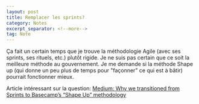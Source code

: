 ```yaml
---
layout: post
title: Remplacer les sprints? 
category: Notes
excerpt_separator: <!--more-->
tag: Note
---
```


Ça fait un certain temps que je trouve la méthodologie Agile (avec ses sprints, ses rituels, etc.) plutôt rigide. Je ne suis pas certain que ce soit la meilleure méthode au gouvernement. Je me demande si la méthode Shape up (qui donne un peu plus de temps pour "façonner" ce qui est à bâtir) pourrait fonctionner mieux. 

<!--more-->

Article intéressant sur la question:
[Medium: Why we transitioned from Sprints to Basecamp’s “Shape Up” methodology ](https://medium.com/adventures-in-consumer-technology/why-we-transitioned-from-sprints-to-basecamps-shape-up-f416114224e7)

